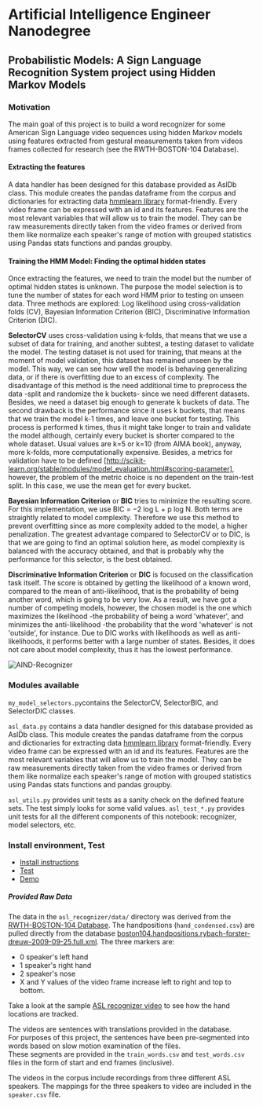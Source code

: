 # Artificial Intelligence Engineer Nanodegree

## Probabilistic Models: A Sign Language Recognition System project using Hidden Markov Models

[image1]: ./images/recognizer_screenshot.png "AIND-Recognizer"

### Motivation

The main goal of this project is to build a word recognizer for some American Sign Language video sequences using hidden Markov models using features extracted from gestural measurements taken from videos frames collected for research (see the RWTH-BOSTON-104 Database).

#### Extracting the features

A data handler has been designed for this database provided as AslDb class. This module creates the pandas dataframe from the corpus and dictionaries for extracting data [hmmlearn library](https://hmmlearn.readthedocs.io/en/latest/) format-friendly. Every video frame can be expressed with an id and its features. Features are the most relevant variables that will allow us to train the model. They can be raw measurements directly taken from the video frames or derived from them like normalize each speaker's range of motion with grouped statistics using Pandas stats functions and pandas groupby. 	

#### Training the HMM Model: Finding the optimal hidden states

Once extracting the features, we need to train the model but the number of optimal hidden states is unknown. The purpose the model selection is to tune the number of states for each word HMM prior to testing on unseen data. Three methods are explored: Log likelihood using cross-validation folds (CV), Bayesian Information Criterion (BIC), Discriminative Information Criterion (DIC). 

**SelectorCV** uses cross-validation using k-folds, that means that we use a subset of data for training, and another subtest, a testing dataset to validate the model. The testing dataset is not used for training, that means at the moment of model validation, this dataset has remained unseen by the model. This way, we can see how well the model is behaving generalizing data, or if there is overfitting due to an excess of complexity. The disadvantage of this method is the need additional time to preprocess the data -split and randomize the k buckets- since we need different datasets. Besides, we need a dataset big enough to generate k buckets of data. The second drawback is the performance since it uses k buckets, that means that we train the model k-1 times, and leave one bucket for testing. This process is performed k times, thus it might take longer to train and validate the model although, certainly every bucket is shorter compared to the whole dataset. Usual values are k=5 or k=10 (from AIMA book), anyway, more k-folds, more computationally expensive. Besides, a metrics for validation have to be defined [http://scikit-learn.org/stable/modules/model_evaluation.html#scoring-parameter], however, the problem of the metric choice is no dependent on the train-test split. In this case, we use the mean get for every bucket.


**Bayesian Information Criterion** or **BIC** tries to minimize the resulting score. For this implementation, we use BIC = −2 log L + p log N. Both terms are straightly related to model complexity. Therefore we use this method to prevent overfitting since as more complexity added to the model, a higher penalization. The greatest advantage compared to SelectorCV or to DIC, is that we are going to find an optimal solution here, as model complexity is balanced with the accuracy obtained, and that is probably why the performance for this selector, is the best obtained.


**Discriminative Information Criterion** or **DIC** is focused on the classification task itself. The score is obtained by getting the likelihood of a known word, compared to the mean of anti-likelihood, that is the probability of being another word, which is going to be very low. As a result, we have got a number of competing models, however, the chosen model is the one which maximizes the likelihood -the probability of being a word 'whatever', and minimizes the anti-likelihood -the probability that the word 'whatever' is not 'outside', for instance. Due to DIC works with likelihoods as well as anti-likelihoods, it performs better with a large number of states. Besides, it does not care about model complexity, thus it has the lowest performance.


![AIND-Recognizer][image1]


### Modules available

```my_model_selectors.py```contains the SelectorCV, SelectorBIC, and SelectorDIC classes.

```asl_data.py``` contains a data handler designed for this database provided as AslDb class. This module creates the pandas dataframe from the corpus and dictionaries for extracting data [hmmlearn library](https://hmmlearn.readthedocs.io/en/latest/) format-friendly. Every video frame can be expressed with an id and its features. Features are the most relevant variables that will allow us to train the model. They can be raw measurements directly taken from the video frames or derived from them like normalize each speaker's range of motion with grouped statistics using Pandas stats functions and pandas groupby. 

```asl_utils.py``` provides unit tests as a sanity check on the defined feature sets. The test simply looks for some valid values.
```asl_test_*.py``` provides unit tests for all the different components of this notebook: recognizer, model selectors, etc. 



### Install environment, Test

* [Install instructions](https://github.com/udacity/AIND-Recognizer)
* [Test](http://localhost:8888/notebooks/AIND-Recognizer/asl_recognizer.ipynb)
* [Demo](https://www.floydhub.com/nvmoyar/projects/speech-recognition)

##### Provided Raw Data

The data in the `asl_recognizer/data/` directory was derived from 
the [RWTH-BOSTON-104 Database](http://www-i6.informatik.rwth-aachen.de/~dreuw/database-rwth-boston-104.php). 
The handpositions (`hand_condensed.csv`) are pulled directly from 
the database [boston104.handpositions.rybach-forster-dreuw-2009-09-25.full.xml](boston104.handpositions.rybach-forster-dreuw-2009-09-25.full.xml). The three markers are:

*   0  speaker's left hand
*   1  speaker's right hand
*   2  speaker's nose
*   X and Y values of the video frame increase left to right and top to bottom.

Take a look at the sample [ASL recognizer video](http://www-i6.informatik.rwth-aachen.de/~dreuw/download/021.avi)
to see how the hand locations are tracked.

The videos are sentences with translations provided in the database.  
For purposes of this project, the sentences have been pre-segmented into words 
based on slow motion examination of the files.  
These segments are provided in the `train_words.csv` and `test_words.csv` files
in the form of start and end frames (inclusive).

The videos in the corpus include recordings from three different ASL speakers.
The mappings for the three speakers to video are included in the `speaker.csv` 
file.
